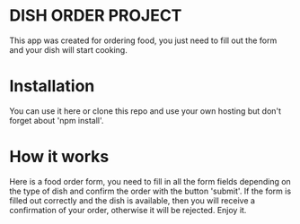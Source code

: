 # DISH ORDER PROJECT

This app was created for ordering food, you just need to fill out the form and your dish will start cooking.

# Installation

You can use it here <a href="https://wlad-kryhin.github.io/dishes-project/"></a> or clone this repo and use your own hosting but don't forget about 'npm install'.

# How it works

Here is a food order form, you need to fill in all the form fields depending on the type of dish and confirm the order with the button 'submit'.
If the form is filled out correctly and the dish is available, then you will receive a confirmation of your order, otherwise it will be rejected.
Enjoy it.
